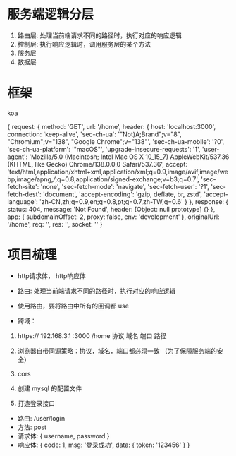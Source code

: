 # 服务端逻辑分层
1. 路由层: 处理当前端请求不同的路径时，执行对应的响应逻辑
2. 控制层: 执行响应逻辑时，调用服务层的某个方法
3. 服务层
4. 数据层

# 框架
koa 

{
  request: {
    method: 'GET',
    url: '/home',
    header: {
      host: 'localhost:3000',
      connection: 'keep-alive',
      'sec-ch-ua': '"Not)A;Brand";v="8", "Chromium";v="138", "Google Chrome";v="138"',
      'sec-ch-ua-mobile': '?0',
      'sec-ch-ua-platform': '"macOS"',
      'upgrade-insecure-requests': '1',
      'user-agent': 'Mozilla/5.0 (Macintosh; Intel Mac OS X 10_15_7) AppleWebKit/537.36 (KHTML, like Gecko) Chrome/138.0.0.0 Safari/537.36',
      accept: 'text/html,application/xhtml+xml,application/xml;q=0.9,image/avif,image/webp,image/apng,*/*;q=0.8,application/signed-exchange;v=b3;q=0.7',
      'sec-fetch-site': 'none',
      'sec-fetch-mode': 'navigate',
      'sec-fetch-user': '?1',
      'sec-fetch-dest': 'document',
      'accept-encoding': 'gzip, deflate, br, zstd',
      'accept-language': 'zh-CN,zh;q=0.9,en;q=0.8,pt;q=0.7,zh-TW;q=0.6'
    }
  },
  response: {
    status: 404,
    message: 'Not Found',
    header: [Object: null prototype] {}
  },
  app: { subdomainOffset: 2, proxy: false, env: 'development' },
  originalUrl: '/home',
  req: '<original node req>',
  res: '<original node res>',
  socket: '<original node socket>'
}

# 项目梳理
- http请求体， http响应体

- 路由: 处理当前端请求不同的路径时，执行对应的响应逻辑

- 使用路由，要将路由中所有的回调都 use 

- 跨域：
 1. https://   192.168.3.1    :3000    /home
      协议          域名         端口      路径
 2. 浏览器自带同源策略：协议，域名，端口都必须一致   （为了保障服务端的安全）
 3. cors 
 4. 创建 mysql 的配置文件


1. 打造登录接口
 - 路由: /user/login
 - 方法: post
 - 请求体: { username, password }
 - 响应体: { code: 1, msg: '登录成功', data: { token: '123456' } }